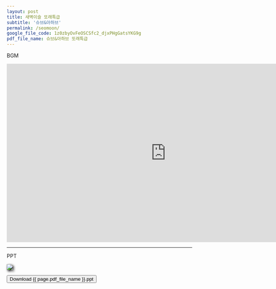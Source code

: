 ```yaml
---
layout: post
title: 새벽이슬 또래특급
subtitle: '슈브&아하브'
permalink: /seomoon/
google_file_code: 1z0zbyOvFeOSCSfc2_djxPHgGatsYKG9g
pdf_file_name: 슈브&아하브 또래특급
---
```

<i class="fas fa-music"></i> BGM

<iframe width="864" height="486" src="https://www.youtube.com/embed/fAkYKiXyu9s?autoplay=1&rel=0&modestbranding=1" title="YouTube video player" frameborder="0" allow="accelerometer; autoplay; clipboard-write; encrypted-media; gyroscope; picture-in-picture" allowfullscreen></iframe>

<hr color="black">

<i class="fas fa-file-powerpoint"></i> PPT

<img src="https://drive.google.com/uc?id=119KzTGYCp_1msTjf0BES7f9ybBlfg6nq" style="filter: drop-shadow(3px 3px 3px #000)">

<button class="downloadbtn" type="button"
onclick="download()">
<i class="fa fa-cloud-download"></i> Download {{ page.pdf_file_name }}.ppt
</button>

<script>
  function download(){
    $('head').append('<meta http-equiv="refresh" content="0; url=https://drive.google.com/uc?export=download&id=17NQYuLJLWmf_hYX3B9hfdv400ld2bsAz">');
  }
</script>
